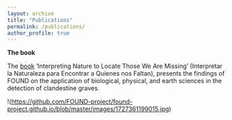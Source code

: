 ```yaml
---
layout: archive
title: "Publications"
permalink: /publications/
author_profile: true
---
```


**The book**

The [book](https://www.centrogeo.org.mx/cgeo_archivo/240926_libro-interpretar-la-naturaleza.pdf) ‘Interpreting Nature to Locate Those We Are Missing’ (Interpretar la Naturaleza para Encontrar a Quienes nos Faltan), presents the findings of FOUND on the application of biological, physical, and earth sciences in the detection of clandestine graves.

!(https://github.com/FOUND-project/found-project.github.io/blob/master/images/1727361199015.jpg)

